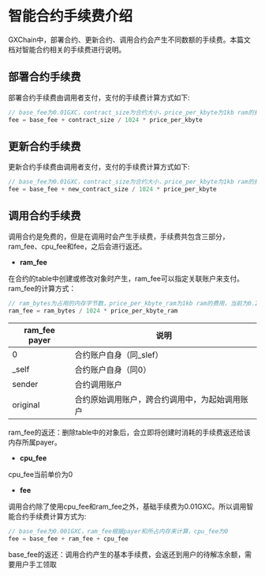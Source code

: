# 智能合约手续费介绍

GXChain中，部署合约、更新合约、调用合约会产生不同数额的手续费。本篇文档对智能合约相关的手续费进行说明。

## 部署合约手续费

部署合约手续费由调用者支付，支付的手续费计算方式如下:

```cpp
// base_fee为0.01GXC，contract_size为合约大小，price_per_kbyte为1kb ram的费用，当前为0.2GXC
fee = base_fee + contract_size / 1024 * price_per_kbyte
```

## 更新合约手续费

更新合约手续费由调用者支付，支付的手续费计算方式如下:

```cpp
// base_fee为0.01GXC，contract_size为合约大小，price_per_kbyte为1kb ram的费用，当前为0.2GXC
fee = base_fee + new_contract_size / 1024 * price_per_kbyte
```

## 调用合约手续费

调用合约是免费的，但是在调用时会产生手续费，手续费共包含三部分，ram_fee、cpu_fee和fee，之后会进行返还。

- **ram_fee**

在合约的table中创建或修改对象时产生，ram_fee可以指定关联账户来支付。ram_fee的计算方式：

```cpp
// ram_bytes为占用的内存字节数，price_per_kbyte_ram为1kb ram的费用，当前为0.2GXC
ram_fee = ram_bytes / 1024 * price_per_kbyte_ram 
```

| ram_fee payer | 说明 |
| --- | --- | 
| 0 | 合约账户自身（同\_slef） |
| \_self | 合约账户自身（同0） |
| sender | 合约调用账户 |
| original | 合约原始调用账户，跨合约调用中，为起始调用账户 |

ram_fee的返还：删除table中的对象后，会立即将创建时消耗的手续费返还给该内存所属payer。

- **cpu_fee**

cpu_fee当前单价为0

- **fee**

调用合约除了使用cpu_fee和ram_fee之外，基础手续费为0.01GXC。所以调用智能合约手续费计算方式为:

```cpp
// base_fee为0.001GXC，ram_fee根据payer和所占内存来计算，cpu_fee为0
fee = base_fee + ram_fee + cpu_fee
```

base_fee的返还：调用合约产生的基本手续费，会返还到用户的待解冻余额，需要用户手工领取